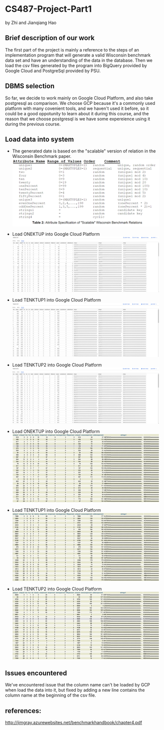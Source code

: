 # CS487-Project-Part1
by Zhi and Jianqiang Hao
## Brief description of our work
The first part of the project is mainly a reference to the steps of an implementation program that will generate a valid Wisconsin benchmark data set and have an understanding of the data in the database. Then we load the csv files generated by the program into BigQuery provided by Google Cloud and PostgreSql provided by PSU.

## DBMS selection
So far, we decide to work mainly on Google Cloud Platform, and also take postgresql as comparison.
We choose GCP because it's a commonly used platform with many covenient tools, and we haven't used it before, so it could be a good oppotunity to learn about it during this course, and the reason that we choose postgresql is we have some expereience using it during the previous course.

## Load data into system
* The generated date is based on the "scalable" version of relation in the Wisconsin Benchmark paper.
![](img/wisconsin.PNG)

* Load ONEKTUP into Google Cloud Platform
![](img/onek_gcp.PNG)

* Load TENKTUP1 into Google Cloud Platform
![](img/tenk1_gcp.PNG)

* Load TENKTUP2 into Google Cloud Platform
![](img/tenk2_gcp.PNG)

* Load ONEKTUP into Google Cloud Platform
![](img/ONEKTUP_sample.PNG)

* Load TENKTUP1 into Google Cloud Platform
![](img/TENKTUP1_sample.PNG)

* Load TENKTUP2 into Google Cloud Platform
![](img/TENKTUP2_sample.PNG)

## Issues encountered
We've encountered issue that the column name can't be loaded by GCP when load the data into it, but fixed by adding a new line contains the column name at the beginning of the csv file.


## references:
http://jimgray.azurewebsites.net/benchmarkhandbook/chapter4.pdf
